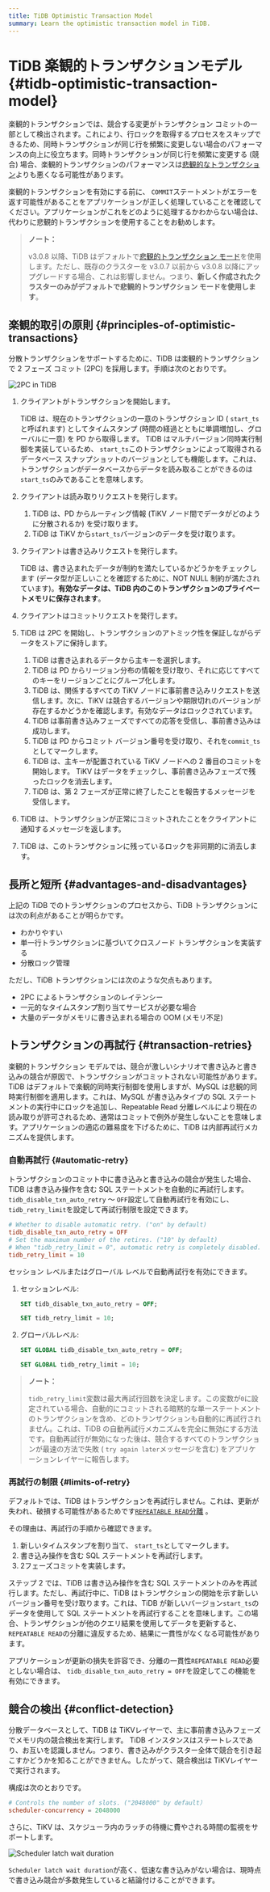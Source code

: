 ```yaml
---
title: TiDB Optimistic Transaction Model
summary: Learn the optimistic transaction model in TiDB.
---
```


# TiDB 楽観的トランザクションモデル {#tidb-optimistic-transaction-model}

楽観的トランザクションでは、競合する変更がトランザクション コミットの一部として検出されます。これにより、行ロックを取得するプロセスをスキップできるため、同時トランザクションが同じ行を頻繁に変更しない場合のパフォーマンスの向上に役立ちます。同時トランザクションが同じ行を頻繁に変更する (競合) 場合、楽観的トランザクションのパフォーマンスは[悲観的なトランザクション](/pessimistic-transaction.md)よりも悪くなる可能性があります。

楽観的トランザクションを有効にする前に、 `COMMIT`ステートメントがエラーを返す可能性があることをアプリケーションが正しく処理していることを確認してください。アプリケーションがこれをどのように処理するかわからない場合は、代わりに悲観的トランザクションを使用することをお勧めします。

> **ノート：**
>
> v3.0.8 以降、TiDB はデフォルトで[悲観的トランザクション モード](/pessimistic-transaction.md)を使用します。ただし、既存のクラスターを v3.0.7 以前から v3.0.8 以降にアップグレードする場合、これは影響しません。つまり、**新しく作成されたクラスターのみがデフォルトで悲観的トランザクション モードを使用します**。

## 楽観的取引の原則 {#principles-of-optimistic-transactions}

分散トランザクションをサポートするために、TiDB は楽観的トランザクションで 2 フェーズ コミット (2PC) を採用します。手順は次のとおりです。

![2PC in TiDB](https://download.pingcap.com/images/docs/2pc-in-tidb.png)

1.  クライアントがトランザクションを開始します。

    TiDB は、現在のトランザクションの一意のトランザクション ID ( `start_ts`と呼ばれます) としてタイムスタンプ (時間の経過とともに単調増加し、グローバルに一意) を PD から取得します。 TiDB はマルチバージョン同時実行制御を実装しているため、 `start_ts`このトランザクションによって取得されるデータベース スナップショットのバージョンとしても機能します。これは、トランザクションがデータベースからデータを読み取ることができるのは`start_ts`のみであることを意味します。

2.  クライアントは読み取りリクエストを発行します。

    1.  TiDB は、PD からルーティング情報 (TiKV ノード間でデータがどのように分散されるか) を受け取ります。
    2.  TiDB は TiKV から`start_ts`バージョンのデータを受け取ります。

3.  クライアントは書き込みリクエストを発行します。

    TiDB は、書き込まれたデータが制約を満たしているかどうかをチェックします (データ型が正しいことを確認するために、NOT NULL 制約が満たされています)。**有効なデータは、TiDB 内のこのトランザクションのプライベートメモリに保存されます**。

4.  クライアントはコミットリクエストを発行します。

5.  TiDB は 2PC を開始し、トランザクションのアトミック性を保証しながらデータをストアに保持します。

    1.  TiDB は書き込まれるデータから主キーを選択します。
    2.  TiDB は PD からリージョン分布の情報を受け取り、それに応じてすべてのキーをリージョンごとにグループ化します。
    3.  TiDB は、関係するすべての TiKV ノードに事前書き込みリクエストを送信します。次に、TiKV は競合するバージョンや期限切れのバージョンが存在するかどうかを確認します。有効なデータはロックされています。
    4.  TiDB は事前書き込みフェーズですべての応答を受信し、事前書き込みは成功します。
    5.  TiDB は PD からコミット バージョン番号を受け取り、それを`commit_ts`としてマークします。
    6.  TiDB は、主キーが配置されている TiKV ノードへの 2 番目のコミットを開始します。 TiKV はデータをチェックし、事前書き込みフェーズで残ったロックを消去します。
    7.  TiDB は、第 2 フェーズが正常に終了したことを報告するメッセージを受信します。

6.  TiDB は、トランザクションが正常にコミットされたことをクライアントに通知するメッセージを返します。

7.  TiDB は、このトランザクションに残っているロックを非同期的に消去します。

## 長所と短所 {#advantages-and-disadvantages}

上記の TiDB でのトランザクションのプロセスから、TiDB トランザクションには次の利点があることが明らかです。

-   わかりやすい
-   単一行トランザクションに基づいてクロスノード トランザクションを実装する
-   分散ロック管理

ただし、TiDB トランザクションには次のような欠点もあります。

-   2PC によるトランザクションのレイテンシー
-   一元的なタイムスタンプ割り当てサービスが必要な場合
-   大量のデータがメモリに書き込まれる場合の OOM (メモリ不足)

## トランザクションの再試行 {#transaction-retries}

楽観的トランザクション モデルでは、競合が激しいシナリオで書き込みと書き込みの競合が原因で、トランザクションがコミットされない可能性があります。 TiDB はデフォルトで楽観的同時実行制御を使用しますが、MySQL は悲観的同時実行制御を適用します。これは、MySQL が書き込みタイプの SQL ステートメントの実行中にロックを追加し、Repeatable Read 分離レベルにより現在の読み取りが許可されるため、通常はコミットで例外が発生しないことを意味します。アプリケーションの適応の難易度を下げるために、TiDB は内部再試行メカニズムを提供します。

### 自動再試行 {#automatic-retry}

トランザクションのコミット中に書き込みと書き込みの競合が発生した場合、TiDB は書き込み操作を含む SQL ステートメントを自動的に再試行します。 `tidb_disable_txn_auto_retry` ～ `OFF`設定して自動再試行を有効にし、 `tidb_retry_limit`を設定して再試行制限を設定できます。

```toml
# Whether to disable automatic retry. ("on" by default)
tidb_disable_txn_auto_retry = OFF
# Set the maximum number of the retires. ("10" by default)
# When "tidb_retry_limit = 0", automatic retry is completely disabled.
tidb_retry_limit = 10
```

セッション レベルまたはグローバル レベルで自動再試行を有効にできます。

1.  セッションレベル:

    
    ```sql
    SET tidb_disable_txn_auto_retry = OFF;
    ```

    
    ```sql
    SET tidb_retry_limit = 10;
    ```

2.  グローバルレベル:

    
    ```sql
    SET GLOBAL tidb_disable_txn_auto_retry = OFF;
    ```

    
    ```sql
    SET GLOBAL tidb_retry_limit = 10;
    ```

> **ノート：**
>
> `tidb_retry_limit`変数は最大再試行回数を決定します。この変数が`0`に設定されている場合、自動的にコミットされる暗黙的な単一ステートメントのトランザクションを含め、どのトランザクションも自動的に再試行されません。これは、TiDB の自動再試行メカニズムを完全に無効にする方法です。自動再試行が無効になった後は、競合するすべてのトランザクションが最速の方法で失敗 ( `try again later`メッセージを含む) をアプリケーションレイヤーに報告します。

### 再試行の制限 {#limits-of-retry}

デフォルトでは、TiDB はトランザクションを再試行しません。これは、更新が失われ、破損する可能性があるためです[`REPEATABLE READ`分離](/transaction-isolation-levels.md) 。

その理由は、再試行の手順から確認できます。

1.  新しいタイムスタンプを割り当て、 `start_ts`としてマークします。
2.  書き込み操作を含む SQL ステートメントを再試行します。
3.  2フェーズコミットを実装します。

ステップ 2 では、TiDB は書き込み操作を含む SQL ステートメントのみを再試行します。ただし、再試行中に、TiDB はトランザクションの開始を示す新しいバージョン番号を受け取ります。これは、TiDB が新しいバージョン`start_ts`のデータを使用して SQL ステートメントを再試行することを意味します。この場合、トランザクションが他のクエリ結果を使用してデータを更新すると、 `REPEATABLE READ`の分離に違反するため、結果に一貫性がなくなる可能性があります。

アプリケーションが更新の損失を許容でき、分離の一貫性`REPEATABLE READ`必要としない場合は、 `tidb_disable_txn_auto_retry = OFF`を設定してこの機能を有効にできます。

## 競合の検出 {#conflict-detection}

分散データベースとして、TiDB は TiKVレイヤーで、主に事前書き込みフェーズでメモリ内の競合検出を実行します。 TiDB インスタンスはステートレスであり、お互いを認識しません。つまり、書き込みがクラスター全体で競合を引き起こすかどうかを知ることができません。したがって、競合検出は TiKVレイヤーで実行されます。

構成は次のとおりです。

```toml
# Controls the number of slots. ("2048000" by default）
scheduler-concurrency = 2048000
```

さらに、TiKV は、スケジューラ内のラッチの待機に費やされる時間の監視をサポートします。

![Scheduler latch wait duration](https://download.pingcap.com/images/docs/optimistic-transaction-metric.png)

`Scheduler latch wait duration`が高く、低速な書き込みがない場合は、現時点で書き込み競合が多数発生していると結論付けることができます。
